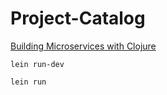 # Project-Catalog

[Building Microservices with Clojure](http://shop.oreilly.com/product/0636920041894.do)

```shell
lein run-dev
```

```shell
lein run
```
